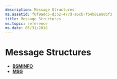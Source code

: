 ```yaml
---
description: Message Structures
ms.assetid: f6f9add5-d3b2-477d-a6cb-f54b01e905f3
title: Message Structures
ms.topic: reference
ms.date: 05/31/2018
---
```


# Message Structures

-   [**BSMINFO**](/windows/win32/api/winuser/ns-winuser-bsminfo)
-   [**MSG**](/windows/win32/api/winuser/ns-winuser-msg)

 

 
